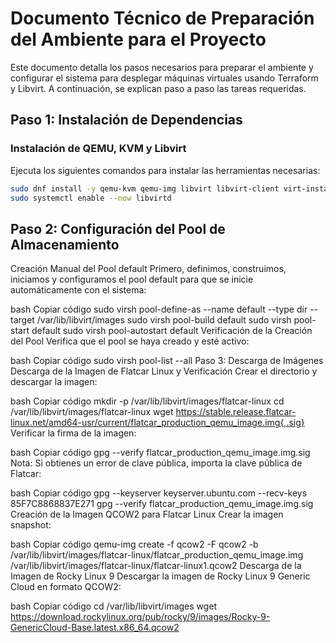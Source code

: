 # Documento Técnico de Preparación del Ambiente para el Proyecto

Este documento detalla los pasos necesarios para preparar el ambiente y configurar el sistema para desplegar máquinas virtuales usando Terraform y Libvirt. A continuación, se explican paso a paso las tareas requeridas.

## Paso 1: Instalación de Dependencias

### Instalación de QEMU, KVM y Libvirt
Ejecuta los siguientes comandos para instalar las herramientas necesarias:

```bash
sudo dnf install -y qemu-kvm qemu-img libvirt libvirt-client virt-install
sudo systemctl enable --now libvirtd
```


## Paso 2: Configuración del Pool de Almacenamiento
Creación Manual del Pool default
Primero, definimos, construimos, iniciamos y configuramos el pool default para que se inicie automáticamente con el sistema:

bash
Copiar código
sudo virsh pool-define-as --name default --type dir --target /var/lib/libvirt/images
sudo virsh pool-build default
sudo virsh pool-start default
sudo virsh pool-autostart default
Verificación de la Creación del Pool
Verifica que el pool se haya creado y esté activo:

bash
Copiar código
sudo virsh pool-list --all
Paso 3: Descarga de Imágenes
Descarga de la Imagen de Flatcar Linux y Verificación
Crear el directorio y descargar la imagen:

bash
Copiar código
mkdir -p /var/lib/libvirt/images/flatcar-linux
cd /var/lib/libvirt/images/flatcar-linux
wget https://stable.release.flatcar-linux.net/amd64-usr/current/flatcar_production_qemu_image.img{,.sig}
Verificar la firma de la imagen:

bash
Copiar código
gpg --verify flatcar_production_qemu_image.img.sig
Nota: Si obtienes un error de clave pública, importa la clave pública de Flatcar:

bash
Copiar código
gpg --keyserver keyserver.ubuntu.com --recv-keys 85F7C8868837E271
gpg --verify flatcar_production_qemu_image.img.sig
Creación de la Imagen QCOW2 para Flatcar Linux
Crear la imagen snapshot:

bash
Copiar código
qemu-img create -f qcow2 -F qcow2 -b /var/lib/libvirt/images/flatcar-linux/flatcar_production_qemu_image.img /var/lib/libvirt/images/flatcar-linux/flatcar-linux1.qcow2
Descarga de la Imagen de Rocky Linux 9
Descargar la imagen de Rocky Linux 9 Generic Cloud en formato QCOW2:

bash
Copiar código
cd /var/lib/libvirt/images
wget https://download.rockylinux.org/pub/rocky/9/images/Rocky-9-GenericCloud-Base.latest.x86_64.qcow2
